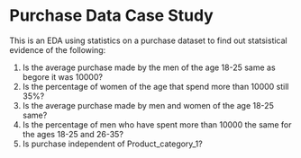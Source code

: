 # Purchase Data Case Study

This is an EDA using statistics on a purchase dataset to find out statsistical evidence of the following:

1. Is the average purchase made by the men of the age 18-25 same as begore it was 10000?
2. Is the percentage of women of the age that spend more than 10000 still 35%?
3. Is the average purchase made by men and women of the age 18-25 same?
4. Is the percentage of men who have spent more than 10000 the same for the ages 18-25 and 26-35?
5. Is purchase independent of Product_category_1?
